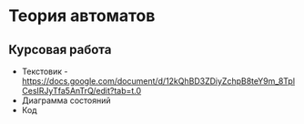 # Теория автоматов
## Курсовая работа 
 - Текстовик - https://docs.google.com/document/d/12kQhBD3ZDiyZchpB8teY9m_8TplCesIRJyTfa5AnTrQ/edit?tab=t.0 
 - Диаграмма состояний
 - Код
